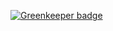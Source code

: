 
[![Greenkeeper badge](https://badges.greenkeeper.io/magnusriga/mini-extract.svg)](https://greenkeeper.io/)
